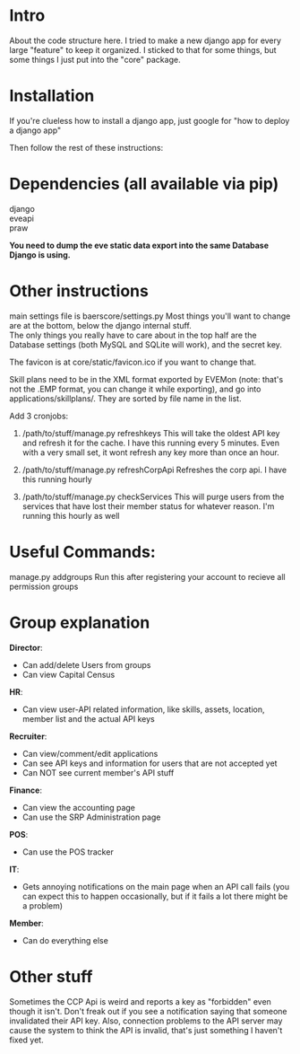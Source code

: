# Intro  

About the code structure here. I tried to make a new django app for every large "feature" to keep it organized. I sticked to that for some things, but some things I just put into the "core" package.  


# Installation

If you're clueless how to install a django app, just google for "how to deploy a django app"  

Then follow the rest of these instructions:


# Dependencies (all available via pip)  
django  
eveapi  
praw  

**You need to dump the eve static data export into the same Database Django is using.**

# Other instructions  

main settings file is baerscore/settings.py
Most things you'll want to change are at the bottom, below the django internal stuff.  
The only things you really have to care about in the top half are the Database settings (both MySQL and SQLite will work), and the secret key.

The favicon is at core/static/favicon.ico if you want to change that.

Skill plans need to be in the XML format exported by EVEMon (note: that's not the .EMP format, you can change it while exporting), and go into applications/skillplans/.
They are sorted by file name in the list.

Add 3 cronjobs:

1. /path/to/stuff/manage.py refreshkeys
This will take the oldest API key and refresh it for the cache. I have this running every 5 minutes. Even with a very small set, it wont refresh any key more than once an hour.

2. /path/to/stuff/manage.py refreshCorpApi
Refreshes the corp api. I have this running hourly

3. /path/to/stuff/manage.py checkServices
This will purge users from the services that have lost their member status for whatever reason. I'm running this hourly as well



# Useful Commands:

manage.py addgroups
Run this after registering your account to recieve all permission groups


# Group explanation

**Director**:
 - Can add/delete Users from groups
 - Can view Capital Census

**HR**:
 - Can view user-API related information, like skills, assets, location, member list and the actual API keys

**Recruiter**:
 - Can view/comment/edit applications
 - Can see API keys and information for users that are not accepted yet
 - Can NOT see current member's API stuff

**Finance**:
 - Can view the accounting page
 - Can use the SRP Administration page

**POS**:
 - Can use the POS tracker

**IT**:
 - Gets annoying notifications on the main page when an API call fails (you can expect this to happen occasionally, but if it fails a lot there might be a problem)

**Member**:
 - Can do everything else


# Other stuff

Sometimes the CCP Api is weird and reports a key as "forbidden" even though it isn't. Don't freak out if you see a notification saying that someone invalidated their API key.
Also, connection problems to the API server may cause the system to think the API is invalid, that's just something I haven't fixed yet.